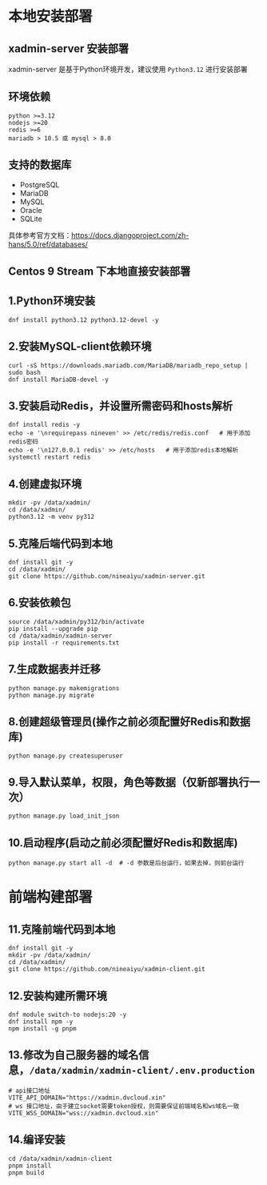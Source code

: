 # 本地安装部署

## xadmin-server 安装部署

xadmin-server 是基于Python环境开发，建议使用 ```Python3.12``` 进行安装部署

## 环境依赖

```
python >=3.12
nodejs >=20
redis >=6
mariadb > 10.5 或 mysql > 8.0
```

## 支持的数据库

- PostgreSQL
- MariaDB
- MySQL
- Oracle
- SQLite

具体参考官方文档：https://docs.djangoproject.com/zh-hans/5.0/ref/databases/

## Centos 9 Stream 下本地直接安装部署

## 1.Python环境安装

```shell
dnf install python3.12 python3.12-devel -y
```

## 2.安装MySQL-client依赖环境

```shell
curl -sS https://downloads.mariadb.com/MariaDB/mariadb_repo_setup | sudo bash
dnf install MariaDB-devel -y
```

## 3.安装启动Redis，并设置所需密码和hosts解析

```shell
dnf install redis -y
echo -e '\nrequirepass nineven' >> /etc/redis/redis.conf   # 用于添加redis密码
echo -e '\n127.0.0.1 redis' >> /etc/hosts   # 用于添加redis本地解析
systemctl restart redis
```

## 4.创建虚拟环境

```shell
mkdir -pv /data/xadmin/
cd /data/xadmin/
python3.12 -m venv py312
```

## 5.克隆后端代码到本地

```shell
dnf install git -y
cd /data/xadmin/
git clone https://github.com/nineaiyu/xadmin-server.git
```

## 6.安装依赖包

```shell
source /data/xadmin/py312/bin/activate
pip install --upgrade pip
cd /data/xadmin/xadmin-server
pip install -r requirements.txt
```

## 7.生成数据表并迁移

```shell
python manage.py makemigrations
python manage.py migrate
```

## 8.创建超级管理员(操作之前必须配置好Redis和数据库)

```shell
python manage.py createsuperuser
```

## 9.导入默认菜单，权限，角色等数据（仅新部署执行一次）

```shell
python manage.py load_init_json
```

## 10.启动程序(启动之前必须配置好Redis和数据库)

```shell
python manage.py start all -d  # -d 参数是后台运行，如果去掉，则前台运行
```

# 前端构建部署

## 11.克隆前端代码到本地

```shell
dnf install git -y
mkdir -pv /data/xadmin/
cd /data/xadmin/
git clone https://github.com/nineaiyu/xadmin-client.git
```

## 12.安装构建所需环境

```shell
dnf module switch-to nodejs:20 -y
dnf install npm -y
npm install -g pnpm
```

## 13.修改为自己服务器的域名信息，```/data/xadmin/xadmin-client/.env.production```

```shell
# api接口地址
VITE_API_DOMAIN="https://xadmin.dvcloud.xin"
# ws 接口地址，由于建立socket需要token授权，则需要保证前端域名和ws域名一致
VITE_WSS_DOMAIN="wss://xadmin.dvcloud.xin"
```

## 14.编译安装

```shell
cd /data/xadmin/xadmin-client
pnpm install
pnpm build
```